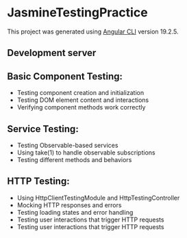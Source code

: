 # JasmineTestingPractice

This project was generated using [Angular CLI](https://github.com/angular/angular-cli) version 19.2.5.

## Development server

## Basic Component Testing:

- Testing component creation and initialization
- Testing DOM element content and interactions
- Verifying component methods work correctly


## Service Testing:

- Testing Observable-based services
- Using take(1) to handle observable subscriptions
- Testing different methods and behaviors


## HTTP Testing:

- Using HttpClientTestingModule and HttpTestingController
- Mocking HTTP responses and errors
- Testing loading states and error handling
- Testing user interactions that trigger HTTP requests
- Testing user interactions that trigger HTTP requests